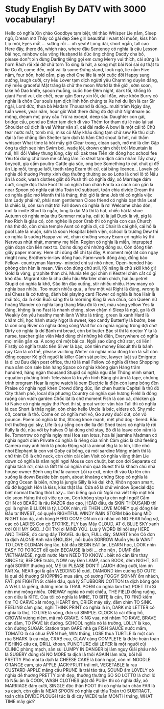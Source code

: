 # Study English By DATV with 3000 vocabulary!
Hello có nghĩa Xin chào
Goodbye tạm biệt, thì thào Whisper
Lie nằm, Sleep ngủ, Dream mơ
Thấy cô gái đẹp See girl beautiful
I want tôi muốn, kiss hôn
Lip môi, Eyes mắt ... sướng rồi ... oh yeah!
Long dài, short ngắn, tall cao
Here đây, there đó, which nào, where đâu
Sentence có nghĩa là câu
Lesson bài học, rainbow cầu vồng
Husband là đức ông chồng
Daddy cha bố, please don"t xin đừng
Darling tiếng gọi em cưng
Merry vui thích, cái sừng là horn
Rách rồi xài đỡ chữ torn
To sing là hát, a song một bài
Nói sai sự thật to lie
Go đi, come đến, một vài là some
Đứng stand, look ngó, lie nằm
Five năm, four bốn, hold cầm, play chơi
One life là một cuộc đời
Happy sung sướng, laugh cười, cry kêu
Lover tạm dịch ngừơi yêu
Charming duyên dáng, mỹ miều graceful
Mặt trăng là chữ the moon
World là thế giới, sớm soon, lake hồ
Dao knife, spoon muỗng, cuốc hoe
Đêm night, dark tối, khổng lồ giant
Fund vui, die chết, near gần
Sorry xin lỗi, dull đần, wise khôn
Burry có nghĩa là chôn
Our souls tạm dịch linh hồn chúng ta
Xe hơi du lịch là car
Sir ngài, Lord đức, thưa bà Madam
Thousand là đúng...mười trăm
Ngày day, tuần week, year năm, hour giờ
Wait there đứng đó đợi chờ
Nightmare ác mộng, dream mơ, pray cầu
Trừ ra except, deep sâu
Daughter con gái, bridge cầu, pond ao
Enter tạm dịch đi vào
Thêm for tham dự lẽ nào lại sai
Shoulder cứ dịch là vai
Writer văn sĩ, cái đài radio
A bowl là một cái tô
Chữ tear nước mắt, tomb mồ, miss cô
Máy khâu dùng tạm chữ sew
Kẻ thù dịch đại là foe chẳng lầm
Shelter tạm dịch là hầm
Chữ shout là hét, nói thầm whisper
What time là hỏi mấy giờ
Clear trong, clean sạch, mờ mờ là dim
Gặp ông ta dịch see him
Swim bơi, wade lội, drown chìm chết trôi
Mountain là núi, hill đồi
Valley thung lũng, cây sồi oak tree
Tiền xin đóng học school fee
Yêu tôi dùng chữ love me chẳng lầm
To steal tạm dịch cầm nhầm
Tẩy chay boycott, gia cầm poultry
Cattle gia súc, ong bee
Something to eat chút gì để ăn
Lip môi, tongue lưỡi, teeth răng
Exam thi cử, cái bằng licence...
Lovely có nghĩa dễ thương
Pretty xinh đẹp thường thường so so
Lotto là chơi lô tô
Nấu ăn là cook, wash clothes giặt đồ
Push thì có nghĩa đẩy, xô
Marriage đám cưới, single độc thân
Foot thì có nghĩa bàn chân
Far là xa cách còn gần là near
Spoon có nghĩa cái thìa
Toán trừ subtract, toán chia divide
Dream thì có nghĩa giấc mơ
Month thì là tháng, thời giờ là time
Job thì có nghĩa việc làm
Lady phái nữ, phái nam gentleman
Close friend có nghĩa bạn thân
Leaf là chiếc lá, còn sun mặt trời
Fall down có nghĩa là rơi
Welcome chào đón, mời là invite
Short là ngắn, long là dài
Mũ thì là hat, chiếc hài là shoe
Autumn có nghĩa mùa thu
Summer mùa hạ, cái tù là jail
Duck là vịt, pig là heo
Rich là giàu có, còn nghèo là poor
Crab thì có nghĩa con cua
Church nhà thờ đó, còn chùa temple
Aunt có nghĩa dì, cô
Chair là cái ghế, cái hồ là pool
Late là muộn, sớm là soon
Hospital bệnh viện, school là trường
Dew thì có nghĩa là sương
Happy vui vẻ, chán chường weary
Exam có nghĩa kỳ thi
Nervous nhút nhát, mommy mẹ hiền.
Region có nghĩa là miền,
Interupted gián đoạn còn liền next to.
Coins dùng chỉ những đồng xu,
Còn đồng tiền giấy paper money.
Here chỉ dùng để chỉ tại đây,
A moment một lát còn ngay ringht now,
Brothers-in-law đồng hao.
Farm-work đồng áng, đồng bào Fellow- countryman
Narrow- minded chỉ sự nhỏ nhen,
Open-hended hào phóng còn hèn là mean.
Vẫn còn dùng chữ still,
Kỹ năng là chữ skill khó gì!
Gold là vàng, graphite than chì.
Munia tên gọi chim ri
Kestrel chim cắt có gì khó đâu.
Migrant kite là chú diều hâu
Warbler chim chích, hải âu petrel
Stupid có nghĩa là khờ,
Đảo lên đảo xuống, stir nhiều nhiều.
How many có nghĩa bao nhiêu.
Too much nhiều quá , a few một vài
Right là đúng, wrong là sai
Chess là cờ tướng, đánh bài playing card
Flower có nghĩa là hoa
Hair là mái tóc, da là skin
Buổi sáng thì là morning
King là vua chúa, còn Queen nữ hoàng
Wander có nghĩa lang thang
Màu đỏ là red, màu vàng yellow
Yes là đúng, không là no
Fast là nhanh chóng, slow chậm rì
Sleep là ngủ, go là đi
Weakly ốm yếu healthy mạnh lành
White là trắng, green là xanh
Hard là chăm chỉ, học hành study
Ngọt là sweet, kẹo candy
Butterfly là bướm, bee là con ong
River có nghĩa dòng sông
Wait for có nghĩa ngóng trông đợi chờ
Dirty có nghĩa là dơ
Bánh mì bread, còn bơ butter
Bác sĩ thì là doctor
Y tá là nurse, teacher giáo viên
Mad dùng chỉ những kẻ điên,
Everywhere có nghĩa mọi miền gần xa.
A song chỉ một bài ca.
Ngôi sao dùng chữ star, có liền!
Firstly có nghĩa trước tiên
Silver là bạc, còn tiền money
Biscuit thì là bánh quy
Can là có thể, please vui lòng
Winter có nghĩa mùa đông
Iron là sắt còn đồng copper
Kẻ giết người là killer
Cảnh sát police, lawyer luật sư
Emigrate là di cư
Bưu điện post office, thư từ là mail
Follow có nghĩa đi theo
Shopping mua sắm còn sale bán hàng
Space có nghĩa không gian
Hàng trăm hundred, hàng ngàn thousand
Stupid có nghĩa ngu đần
Thông minh smart, equation phương trình
Television là truyền hình
Băng ghi âm là tape, chương trình program
Hear là nghe watch là xem
Electric là điện còn lamp bóng đèn
Praise có nghĩa ngợi khen
Crowd đông đúc, lấn chen hustle
Capital là thủ đô
City thành phố, local địa phương
Country có nghĩa quê hương
Field là đồng ruộng còn vườn garden
Chốc lát là chữ moment
Fish là con cá, chicken gà tơ
Naive có nghĩa ngây thơ
Poet thi sĩ, great writer văn hào
Tall thì có nghĩa là cao
Short là thấp ngắn, còn chào hello
Uncle là bác, elders cô.
Shy mắc cỡ, coarse là thô.
Come on có nghĩa mời vô,
Go away đuổi cút, còn vồ pounce.
Poem có nghĩa là thơ,
Strong khoẻ mạnh, mệt phờ dog- tiered.
Bầu trời thường gọi sky,
Life là sự sống còn die lìa đời
Shed tears có nghĩa lệ rơi
Fully là đủ, nửa vời by halves
Ở lại dùng chữ stay,
Bỏ đi là leave còn nằm là lie.
Tomorrow có nghĩa ngày mai
Hoa sen lotus, hoa lài jasmine
Madman có nghĩa người điên
Private có nghĩa là riêng của mình
Cảm giác là chữ feeling
Camera máy ảnh hình là photo
Động vật là animal
Big là to lớn, little nhỏ nhoi
Elephant là con voi
Goby cá bống, cá mòi sardine
Mỏng mảnh thì là chữ thin
Cổ là chữ neck, còn chin cái cằm
Visit có nghĩa viếng thăm
Lie down có nghĩa là nằm nghỉ ngơi
Mouse con chuột, bat con dơi
Separate có nghĩa tách rời, chia ra
Gift thì có nghĩa món quà
Guest thì là khách chủ nhà house owner
Bệnh ung thư là cancer
Lối ra exit, enter đi vào
Up lên còn xuống là down
Beside bên cạnh, about khoảng chừng
Stop có nghĩa là ngừng
Ocean là biển, rừng là jungle
Silly là kẻ dại khờ,
Khôn ngoan smart, đù đờ luggish
Hôn là kiss, kiss thật lâu.
Cửa sổ là chữ window
Special đặc biệt normal thường thôi
Lazy... làm biếng quá rồi
Ngồi mà viết tiếp một hồi die soon
Hứng thì cứ việc go on,
Còn không stop ta còn nghỉ ngơi!
Cằm CHIN có BEARD là râu
RAZOR dao cạo, HEAD đầu, da SKIN
THOUSAND thì gọi là nghìn
BILLION là tỷ, LOOK nhìn, rồi THEN
LOVE MONEY quý đồng tiền
Đầu tư INVEST, có quyền RIGHTFUL
WINDY RAIN STORM bão bùng
MID NIGHT bán dạ, anh hùng HERO
COME ON xin cứ nhào vô
NO FEAR hổng sợ, các cô LADIES
Con cò STORKE, FLY bay
Mây CLOUD, AT ở, BLUE SKY xanh trời
OH! MY GOD...! Ối! Trời ơi
MIND YOU. Lưu ý WORD lời nói say
HERE AND THERE, đó cùng đây
TRAVEL du lịch, FULL đầy, SMART khôn
Cô đơn ta dịch ALONE
Anh văn ENGLISH , nổi buồn SORROW
Muốn yêu là WANT TO LOVE
OLDMAN ông lão, bắt đầu BEGIN
EAT ăn, LEARN học, LOOK nhìn
EASY TO FORGET dễ quên
BECAUSE là bỡi ... cho nên , DUMP đần
VIETNAMESE, người nước Nam
NEED TO KNOW... biết nó cần lắm thay
SINCE từ, BEFORE trước, NOW nay
Đèn LAMP, sách BOOK, đêm NIGHT, SIT ngồi
SORRY thương xót, ME tôi
PLEASE DON'T LAUGH đừng cười, làm ơn
FAR Xa, NEAR gọi là gần
WEDDING lễ cưới, DIAMOND kim cương
SO CUTE là quá dễ thương
SHOPPING mua sắm, có sương FOGGY
SKINNY ốm nhách, FAT: phì
FIGHTING: chiến đấu, quá lỳ STUBBORN
COTTON ta dịch bông gòn
A WELL là giếng, đường mòn là TRAIL
POEM có nghĩa làm thơ,
POET Thi Sĩ nên mơ mộng nhiều.
ONEWAY nghĩa nó một chiều,
THE FIELD đồng ruộng, con diều là KITE.
Của tôi có nghĩa là MINE,
TO BITE là cắn, TO FIND kiếm tìm
TO CARVE xắt mỏng, HEART tim,
DRIER máy sấy, đắm chìm TO SINK.
FEELING cảm giác, nghĩ THINK
PRINT có nghĩa là in, DARK mờ
LETTER có nghĩa lá thơ,
TO LIVE là sống, đơn sơ SIMPLE.
CLOCK là cái đồng hồ,
CROWN vương niệm, mã mồ GRAVE.
KING vua, nói nhảm TO RAVE,
BRAVE can đảm, TO PAVE lát đường.
SCHOOL nghĩa nó là trường,
LOLLY là kẹo, còn đường SUGAR.
Station trạm GARE nhà ga
FISH SAUCE nước mắm, TOMATO là cá chua
EVEN huề, WIN thắng, LOSE thua
TURTLE là một con rùa
SHARK là cá mập, CRAB cua, CLAW càng
COMPLETE là được hoàn toàn
FISHING câu cá, DRILL khoan, PUNCTURE dùi
LEPER là một người cùi
CLINIC phòng mạch, sần sùi LUMPY
IN DANGER bị lâm nguy
Giải phầu nhỏ là SUGERY đúng rồi
NO MORE ta dịch là thôi
AGAIN làm nữa, bồi hồi FRETTY
Phô mai ta dịch là CHEESE
CAKE là bánh ngọt, còn mì NOODLE
ORANGE cam, táo APPLE
JACK-FRUIT trái mít, VEGETABLE là rau
CUSTARD-APPLE mãng cầu
PRUNE là trái táo tàu, SOUND âm
LOVELY có nghĩa dễ thương
PRETTY xinh đẹp, thường thường SO SO
LOTTO là chơi lô tô
Nấu ăn là COOK, WASH CLOTHES giặt đồ
PUSH thì có nghĩa đẩy, xô
MARRIAGE đám cưới, SINGLE độc thân
FOOT thì có nghĩa bàn chân
FAR là xa cách, còn gần là NEAR
SPOON có nghĩa cái thìa
Toán trừ SUBTRACT, toán chia DIVIDE
PLOUGH tức là đi cày
WEEK tuần MONTH tháng, WHAT TIME mấy giờ?
